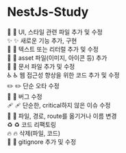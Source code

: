 # NestJs-Study

💄 :lipstick: UI, 스타일 관련 파일 추가 및 수정 <br>
✨ :sparkles: 새로운 기능 추가, 구현 <br>
💬 :speech_balloon: 텍스트 또는 리터럴 추가 및 수정 <br>
🍱 :bento: asset 파일(이미지, 아이콘 등) 추가 <br>
📝 :memo: 문서 파일 추가 및 수정 <br>
♿️ :wheelchair: 웹 접근성 향상을 위한 코드 추가 및 수정 <br>
✏️ :pencil2: 단순 오타 수정 <br>
🐛 :bug: 버그 수정 <br>
🩹 :adhesive_bandage: 단순한, critical하지 않은 이슈 수정 <br>
🚚 :truck: 파일, 경로, route를 옮기거나 이름 변경 <br>
♻️ :recycle: 코드 리팩토링 <br>
🔥 :fire: 삭제(파일, 코드) <br>
🙈 :see_no_evil: gitignore 추가 및 수정 <br>